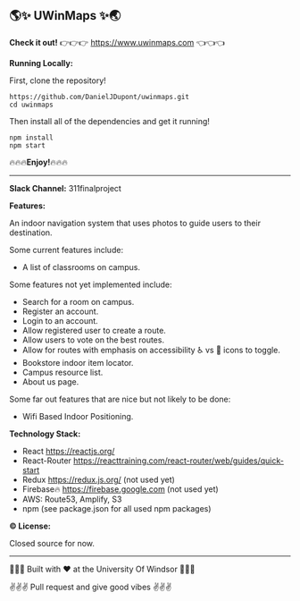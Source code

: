 ## :earth_americas::sparkles: UWinMaps :sparkles::earth_asia:

**Check it out!**
:point_right::point_right::point_right: https://www.uwinmaps.com :point_left::point_left::point_left:

**Running Locally:**

First, clone the repository!
```
https://github.com/DanielJDupont/uwinmaps.git
cd uwinmaps
```
Then install all of the dependencies and get it running!
```
npm install
npm start
```

:fire::fire::fire:**Enjoy!**:fire::fire::fire:

--------------------------------------------------


**Slack Channel:** 311finalproject

**Features:**

An indoor navigation system that uses photos to guide users to their destination.

Some current features include:
- A list of classrooms on campus.

Some features not yet implemented include:
- Search for a room on campus.
- Register an account.
- Login to an account.
- Allow registered user to create a route.
- Allow users to vote on the best routes.
- Allow for routes with emphasis on accessibility :wheelchair: vs :walking: icons to toggle.
- Bookstore indoor item locator.
- Campus resource list.
- About us page.

Some far out features that are nice but not likely to be done:
- Wifi Based Indoor Positioning.


**Technology Stack:**
- React https://reactjs.org/
- React-Router https://reacttraining.com/react-router/web/guides/quick-start
- Redux https://redux.js.org/ (not used yet)
- Firebase:fire: https://firebase.google.com (not used yet)
- AWS: Route53, Amplify, S3
- npm (see package.json for all used npm packages)

**:copyright: License:**

Closed source for now.

--------------------------------------------------

:rose::rose::rose: Built with :heart: at the University Of Windsor :rose::rose::rose:

:v::v::v: Pull request and give good vibes :v::v::v:


